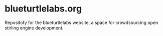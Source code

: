 blueturtlelabs.org
==================

Repositofy for the blueturtlelabs website, a space for crowdsourcing open stirling engine development.
